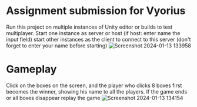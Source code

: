 # Assignment submission for Vyorius
Run this project on multiple instances of Unity editor or builds to test multiplayer.
Start one instance as server or host (if host: enter name the input field)
start other instances as the client to connect to this server (don't forget to enter your name before starting)
![Screenshot 2024-01-13 133958](https://github.com/Anurag425/Clicker_vyorius/assets/77599565/27d95ad0-9a0e-47e0-adfa-64ee6341cb88)

# Gameplay
Click on the boxes on the screen, and the player who clicks 8 boxes first becomes the winner, showing his name to all the players.
If the game ends or all boxes disappear replay the game
![Screenshot 2024-01-13 134154](https://github.com/Anurag425/Clicker_vyorius/assets/77599565/82b0db3a-db5e-40c4-bbb8-45b77c1868ab)
